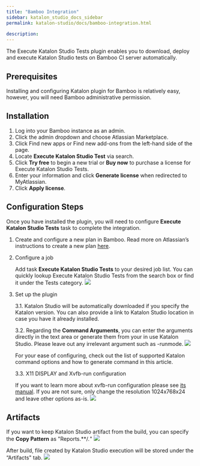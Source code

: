 ```yaml
---
title: "Bamboo Integration"
sidebar: katalon_studio_docs_sidebar
permalink: katalon-studio/docs/bamboo-integration.html
    
description:
---
```

The Execute Katalon Studio Tests plugin enables you to download, deploy and execute Katalon Studio tests on Bamboo CI server automatically. 

Prerequisites
-------------

Installing and configuring Katalon plugin for Bamboo is relatively easy, however, you will need Bamboo administrative permission. 

Installation
------------
1. Log into your Bamboo instance as an admin.
2. Click the admin dropdown and choose Atlassian Marketplace.
3. Click Find new apps or Find new add-ons from the left-hand side of the page.
4. Locate **Execute Katalon Studio Test** via search.
5. Click **Try free** to begin a new trial or **Buy now** to purchase a license for Execute Katalon Studio Tests.
6. Enter your information and click **Generate license** when redirected to MyAtlassian.
7. Click **Apply license**.

Configuration Steps
-------------------
Once you have installed the plugin, you will need to configure **Execute Katalon Studio Tests** task to complete the integration. 

1. Create and configure a new plan in Bamboo. Read more on Atlassian’s instructions to create a new plan [here](https://confluence.atlassian.com/bamboo/creating-a-plan-289276868.html).

2. Configure a job 

    Add task **Execute Katalon Studio Tests** to your desired job list. You can quickly lookup Execute Katalon Studio Tests from the search box or find it under the Tests category. 
    ![](../../images/katalon-studio/docs/bamboo-integration/bamboo-tasktypes.png)

3. Set up the plugin
    
    3.1. Katalon Studio will be automatically downloaded if you specify the Katalon version. You can also provide a link to Katalon Studio location in case you have it already installed. 

    3.2. Regarding the **Command Arguments**, you can enter the arguments directly in the text area or generate them from your in use Katalon Studio. Please leave out any irrelevant argument such as -runmode. 
    ![](../../images/katalon-studio/docs/bamboo-integration/bamboo-commandarguments.png)

    For your ease of configuring, check out the list of supported Katalon command options and how to generate command in this article.

    3.3. X11 DISPLAY and Xvfb-run configuration
    
    If you want to learn more about xvfb-run configuration please see [its manual](http://manpages.ubuntu.com/manpages/xenial/man1/xvfb-run.1.html). If you are not sure, only change the resolution 1024x768x24 and leave other options as-is.
    ![](../../images/katalon-studio/docs/bamboo-integration/bamboo-x11.png)

Artifacts
---------

If you want to keep Katalon Studio artifact from the build, you can specify the **Copy Pattern** as "Reports.**/*.*"
![](../../images/katalon-studio/docs/bamboo-integration/bamboo-artifactdefinition.png)

After build, file created by Katalon Studio execution will be stored under the “Artifacts" tab.
![](../../images/katalon-studio/docs/bamboo-integration/bamboo-viewartifact.png)

